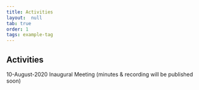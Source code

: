 ```yaml
---
title: Activities
layout:  null
tab: true
order: 1
tags: example-tag
---
```


## Activities

10-August-2020 Inaugural Meeting (minutes & recording will be published soon)

